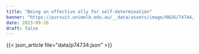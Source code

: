 ```yaml
---
title: "Being an effective ally for self-determination"
banner: "https://pursuit.unimelb.edu.au/__data/assets/image/0026/74744/Being-an-effective-ally-for-self-determination_e34fa8f8-aece-4279-9782-ff2fd320afe3.jpg"
date: 2023-09-26
draft: false
---
```


{{< json_article file="data/p74734.json" >}}